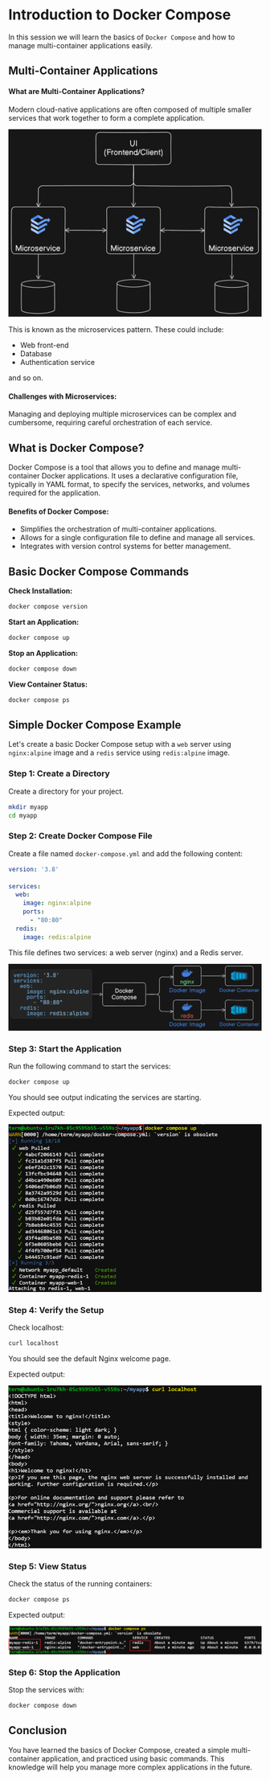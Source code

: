 # Introduction to Docker Compose

In this session we will learn the basics of `Docker Compose` and how to manage multi-container applications easily.


## Multi-Container Applications

#### What are Multi-Container Applications?

Modern cloud-native applications are often composed of multiple smaller services that work together to form a complete application. 

![alt text](./images/image-1.png)

This is known as the microservices pattern. These could include:

- Web front-end
- Database
- Authentication service

and so on.

#### Challenges with Microservices:

Managing and deploying multiple microservices can be complex and cumbersome, requiring careful orchestration of each service.

## What is Docker Compose?

Docker Compose is a tool that allows you to define and manage multi-container Docker applications. It uses a declarative configuration file, typically in YAML format, to specify the services, networks, and volumes required for the application.

#### Benefits of Docker Compose:
- Simplifies the orchestration of multi-container applications.
- Allows for a single configuration file to define and manage all services.
- Integrates with version control systems for better management.

## Basic Docker Compose Commands

**Check Installation:**
```bash
docker compose version
```

**Start an Application:**
```bash
docker compose up
```

**Stop an Application:**
```bash
docker compose down
```

**View Container Status:**
```bash
docker compose ps
```

## Simple Docker Compose Example

Let's create a basic Docker Compose setup with a `web` server using ` nginx:alpine` image and a `redis` service using `redis:alpine` image.

### Step 1: Create a Directory
Create a directory for your project.
```bash
mkdir myapp
cd myapp
```

### Step 2: Create Docker Compose File
Create a file named `docker-compose.yml` and add the following content:

```yaml
version: '3.8'

services:
  web:
    image: nginx:alpine
    ports:
      - "80:80"
  redis:
    image: redis:alpine
```

This file defines two services: a web server (nginx) and a Redis server.

![alt text](./images/image-5.png)

### Step 3: Start the Application
Run the following command to start the services:
```bash
docker compose up
```
You should see output indicating the services are starting.

Expected output:

![alt text](./images/image-2.png)

### Step 4: Verify the Setup

Check localhost:

```bash
curl localhost
```

You should see the default Nginx welcome page.

Expected output:

![alt text](./images/image-3.png)

### Step 5: View Status
Check the status of the running containers:
```bash
docker compose ps
```

Expected output:

![alt text](./images/image-4.png)

### Step 6: Stop the Application
Stop the services with:
```bash
docker compose down
```

## Conclusion
You have learned the basics of Docker Compose, created a simple multi-container application, and practiced using basic commands. This knowledge will help you manage more complex applications in the future.